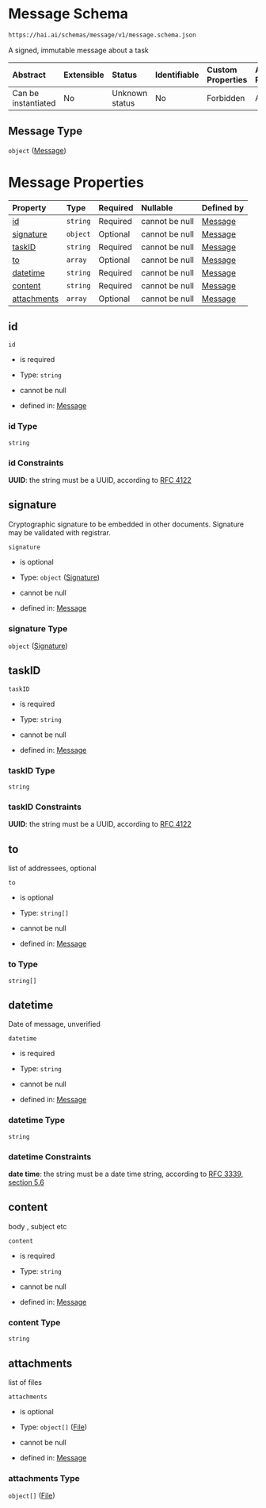 # Message Schema

```txt
https://hai.ai/schemas/message/v1/message.schema.json
```

A signed, immutable message about a task

| Abstract            | Extensible | Status         | Identifiable | Custom Properties | Additional Properties | Access Restrictions | Defined In                                                                                                          |
| :------------------ | :--------- | :------------- | :----------- | :---------------- | :-------------------- | :------------------ | :------------------------------------------------------------------------------------------------------------------ |
| Can be instantiated | No         | Unknown status | No           | Forbidden         | Allowed               | none                | [message.schema.json](../../https:/hai.ai/schemas/=./schemas/message/v1/message.schema.json "open original schema") |

## Message Type

`object` ([Message](message.md))

# Message Properties

| Property                    | Type     | Required | Nullable       | Defined by                                                                                                                                 |
| :-------------------------- | :------- | :------- | :------------- | :----------------------------------------------------------------------------------------------------------------------------------------- |
| [id](#id)                   | `string` | Required | cannot be null | [Message](message-properties-id.md "https://hai.ai/schemas/message/v1/message.schema.json#/properties/id")                                 |
| [signature](#signature)     | `object` | Optional | cannot be null | [Message](header-1-properties-signature-1.md "https://hai.ai/schemas/components/signature/v1/signature.schema.json#/properties/signature") |
| [taskID](#taskid)           | `string` | Required | cannot be null | [Message](message-properties-taskid.md "https://hai.ai/schemas/message/v1/message.schema.json#/properties/taskID")                         |
| [to](#to)                   | `array`  | Optional | cannot be null | [Message](message-properties-to.md "https://hai.ai/schemas/message/v1/message.schema.json#/properties/to")                                 |
| [datetime](#datetime)       | `string` | Required | cannot be null | [Message](message-properties-datetime.md "https://hai.ai/schemas/message/v1/message.schema.json#/properties/datetime")                     |
| [content](#content)         | `string` | Required | cannot be null | [Message](message-properties-content.md "https://hai.ai/schemas/message/v1/message.schema.json#/properties/content")                       |
| [attachments](#attachments) | `array`  | Optional | cannot be null | [Message](message-properties-attachments.md "https://hai.ai/schemas/message/v1/message.schema.json#/properties/attachments")               |

## id



`id`

* is required

* Type: `string`

* cannot be null

* defined in: [Message](message-properties-id.md "https://hai.ai/schemas/message/v1/message.schema.json#/properties/id")

### id Type

`string`

### id Constraints

**UUID**: the string must be a UUID, according to [RFC 4122](https://tools.ietf.org/html/rfc4122 "check the specification")

## signature

Cryptographic signature to be embedded in other documents. Signature may be validated with registrar.

`signature`

* is optional

* Type: `object` ([Signature](header-1-properties-signature-1.md))

* cannot be null

* defined in: [Message](header-1-properties-signature-1.md "https://hai.ai/schemas/components/signature/v1/signature.schema.json#/properties/signature")

### signature Type

`object` ([Signature](header-1-properties-signature-1.md))

## taskID



`taskID`

* is required

* Type: `string`

* cannot be null

* defined in: [Message](message-properties-taskid.md "https://hai.ai/schemas/message/v1/message.schema.json#/properties/taskID")

### taskID Type

`string`

### taskID Constraints

**UUID**: the string must be a UUID, according to [RFC 4122](https://tools.ietf.org/html/rfc4122 "check the specification")

## to

list of addressees, optional

`to`

* is optional

* Type: `string[]`

* cannot be null

* defined in: [Message](message-properties-to.md "https://hai.ai/schemas/message/v1/message.schema.json#/properties/to")

### to Type

`string[]`

## datetime

Date of message, unverified

`datetime`

* is required

* Type: `string`

* cannot be null

* defined in: [Message](message-properties-datetime.md "https://hai.ai/schemas/message/v1/message.schema.json#/properties/datetime")

### datetime Type

`string`

### datetime Constraints

**date time**: the string must be a date time string, according to [RFC 3339, section 5.6](https://tools.ietf.org/html/rfc3339 "check the specification")

## content

body , subject etc

`content`

* is required

* Type: `string`

* cannot be null

* defined in: [Message](message-properties-content.md "https://hai.ai/schemas/message/v1/message.schema.json#/properties/content")

### content Type

`string`

## attachments

list of files

`attachments`

* is optional

* Type: `object[]` ([File](header-1-properties-jacsfiles-file.md))

* cannot be null

* defined in: [Message](message-properties-attachments.md "https://hai.ai/schemas/message/v1/message.schema.json#/properties/attachments")

### attachments Type

`object[]` ([File](header-1-properties-jacsfiles-file.md))
